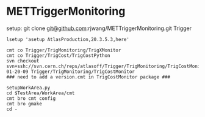 # METTriggerMonitoring

setup:
	git clone git@github.com:rjwang/METTriggerMonitoring.git Trigger

	lsetup 'asetup AtlasProduction,20.3.5.3,here'

	cmt co Trigger/TrigMonitoring/TrigXMonitor
	cmt co Trigger/TrigCost/TrigCostPython
	svn checkout svn+ssh://svn.cern.ch/reps/atlasoff/Trigger/TrigMonitoring/TrigCostMonitor/tags/TrigCostMonitor-01-20-09 Trigger/TrigMonitoring/TrigCostMonitor
	### need to add a version.cmt in TrigCostMonitor package ###

	setupWorkArea.py
	cd $TestArea/WorkArea/cmt
	cmt bro cmt config
	cmt bro gmake
	cd -

